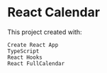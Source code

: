 # React Calendar
This project created with:
```
Create React App
TypeScript
React Hooks
React FullCalendar

```
